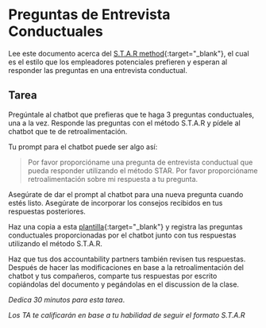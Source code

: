 ﻿# Preguntas de Entrevista Conductuales

Lee este documento acerca del [S.T.A.R method](https://careerservices.wayne.edu/pdf/behavioralinterviewinfo.pdf){:target="_blank"}, el cual es el estilo que los empleadores potenciales prefieren y esperan al responder las preguntas en una entrevista conductual.

## Tarea

Pregúntale al chatbot que prefieras que te haga 3 preguntas conductuales, una a la vez. Responde las preguntas con el método S.T.A.R y pídele al chatbot que te de retroalimentación.

Tu prompt para el chatbot puede ser algo así:

> Por favor proporcióname una pregunta de entrevista conductual que pueda responder utilizando el método STAR. Por favor proporcióname retroalimentación sobre mi respuesta a tu pregunta.

Asegúrate de dar el prompt al chatbot para una nueva pregunta cuando estés listo. Asegúrate de incorporar los consejos recibidos en tus respuestas posteriores.

Haz una copia a esta [plantilla](https://docs.google.com/document/d/1u02dYTGk9F8eVi59HABVF2HP_ksNW1svfKMZ8nuYkmk/){:target="_blank"} y registra las preguntas conductuales proporcionadas por el chatbot junto con tus respuestas utilizando el método S.T.A.R.

Haz que tus dos accountability partners también revisen tus respuestas. Después de hacer las modificaciones en base a la retroalimentación del chatbot y tus compañeros, comparte tus respuestas por escrito copiándolas del documento y pegándolas en el discussion de la clase.

_Dedica 30 minutos para esta tarea_.

_Los TA te calificarán en base a tu habilidad de seguir el formato S.T.A.R_
